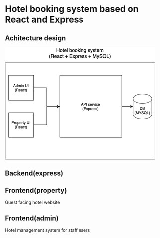 # Hotel booking system based on React and Express

## Achitecture design
![system architecture](./docs/architecture.png?raw=true "system architecture")

## Backend(express)


## Frontend(property)
Guest facing hotel website

## Frontend(admin)
Hotel management system for staff users


